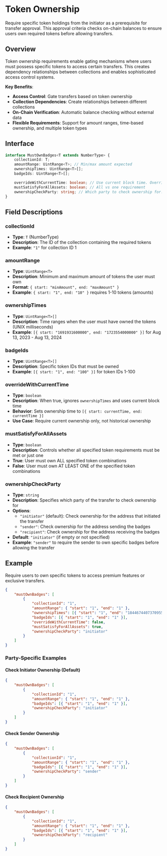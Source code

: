 # Token Ownership

Require specific token holdings from the initiator as a prerequisite for transfer approval. This approval criteria checks on-chain balances to ensure users own required tokens before allowing transfers.

## Overview

Token ownership requirements enable gating mechanisms where users must possess specific tokens to access certain transfers. This creates dependency relationships between collections and enables sophisticated access control systems.

**Key Benefits**:

-   **Access Control**: Gate transfers based on token ownership
-   **Collection Dependencies**: Create relationships between different collections
-   **On-Chain Verification**: Automatic balance checking without external data
-   **Flexible Requirements**: Support for amount ranges, time-based ownership, and multiple token types

## Interface

```typescript
interface MustOwnBadges<T extends NumberType> {
    collectionId: T;
    amountRange: UintRange<T>; // Min/max amount expected
    ownershipTimes: UintRange<T>[];
    badgeIds: UintRange<T>[];

    overrideWithCurrentTime: boolean; // Use current block time. Overrides ownershipTimes with [{ start: currentTime, end: currentTime }]
    mustSatisfyForAllAssets: boolean; // All vs one requirement
    ownershipCheckParty: string; // Which party to check ownership for: "initiator", "sender", "recipient" (default: "initiator" if empty)
}
```

## Field Descriptions

### collectionId

-   **Type**: `T` (NumberType)
-   **Description**: The ID of the collection containing the required tokens
-   **Example**: `"1"` for collection ID 1

### amountRange

-   **Type**: `UintRange<T>`
-   **Description**: Minimum and maximum amount of tokens the user must own
-   **Format**: `{ start: "minAmount", end: "maxAmount" }`
-   **Example**: `{ start: "1", end: "10" }` requires 1-10 tokens (amounts)

### ownershipTimes

-   **Type**: `UintRange<T>[]`
-   **Description**: Time ranges when the user must have owned the tokens (UNIX milliseconds)
-   **Example**: `[{ start: "1691931600000", end: "1723554000000" }]` for Aug 13, 2023 - Aug 13, 2024

### badgeIds

-   **Type**: `UintRange<T>[]`
-   **Description**: Specific token IDs that must be owned
-   **Example**: `[{ start: "1", end: "100" }]` for token IDs 1-100

### overrideWithCurrentTime

-   **Type**: `boolean`
-   **Description**: When true, ignores `ownershipTimes` and uses current block time
-   **Behavior**: Sets ownership time to `[{ start: currentTime, end: currentTime }]`
-   **Use Case**: Require current ownership only, not historical ownership

### mustSatisfyForAllAssets

-   **Type**: `boolean`
-   **Description**: Controls whether all specified token requirements must be met or just one
-   **True**: User must own ALL specified token combinations
-   **False**: User must own AT LEAST ONE of the specified token combinations

### ownershipCheckParty

-   **Type**: `string`
-   **Description**: Specifies which party of the transfer to check ownership for
-   **Options**:
    -   `"initiator"` (default): Check ownership for the address that initiated the transfer
    -   `"sender"`: Check ownership for the address sending the badges
    -   `"recipient"`: Check ownership for the address receiving the badges
-   **Default**: `"initiator"` (if empty or not specified)
-   **Example**: `"sender"` to require the sender to own specific badges before allowing the transfer

## Example

Require users to own specific tokens to access premium features or exclusive transfers.

```json
{
    "mustOwnBadges": [
        {
            "collectionId": "1",
            "amountRange": { "start": "1", "end": "1" },
            "ownershipTimes": [{ "start": "1", "end": "18446744073709551615" }],
            "badgeIds": [{ "start": "1", "end": "1" }],
            "overrideWithCurrentTime": false,
            "mustSatisfyForAllAssets": true,
            "ownershipCheckParty": "initiator"
        }
    ]
}
```

### Party-Specific Examples

#### Check Initiator Ownership (Default)

```json
{
    "mustOwnBadges": [
        {
            "collectionId": "1",
            "amountRange": { "start": "1", "end": "1" },
            "badgeIds": [{ "start": "1", "end": "1" }],
            "ownershipCheckParty": "initiator"
        }
    ]
}
```

#### Check Sender Ownership

```json
{
    "mustOwnBadges": [
        {
            "collectionId": "1",
            "amountRange": { "start": "1", "end": "1" },
            "badgeIds": [{ "start": "1", "end": "1" }],
            "ownershipCheckParty": "sender"
        }
    ]
}
```

#### Check Recipient Ownership

```json
{
    "mustOwnBadges": [
        {
            "collectionId": "1",
            "amountRange": { "start": "1", "end": "1" },
            "badgeIds": [{ "start": "1", "end": "1" }],
            "ownershipCheckParty": "recipient"
        }
    ]
}
```
